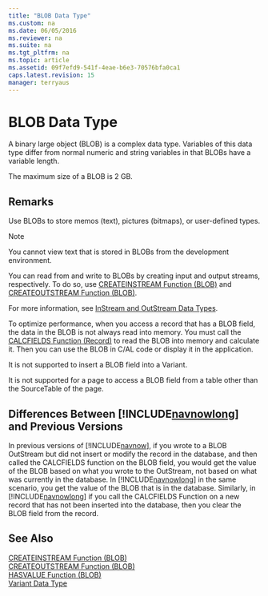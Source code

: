 ```yaml
---
title: "BLOB Data Type"
ms.custom: na
ms.date: 06/05/2016
ms.reviewer: na
ms.suite: na
ms.tgt_pltfrm: na
ms.topic: article
ms.assetid: 09f7efd9-541f-4eae-b6e3-70576bfa0ca1
caps.latest.revision: 15
manager: terryaus
---
```

# BLOB Data Type
A binary large object \(BLOB\) is a complex data type. Variables of this data type differ from normal numeric and string variables in that BLOBs have a variable length.  
  
 The maximum size of a BLOB is 2 GB.  
  
## Remarks  
 Use BLOBs to store memos \(text\), pictures \(bitmaps\), or user\-defined types.  
  
> [!NOTE]  
>  You cannot view text that is stored in BLOBs from the development environment.  
  
 You can read from and write to BLOBs by creating input and output streams, respectively. To do so, use [CREATEINSTREAM Function \(BLOB\)](CREATEINSTREAM-Function--BLOB-.md) and [CREATEOUTSTREAM Function \(BLOB\)](CREATEOUTSTREAM-Function--BLOB-.md).  
  
 For more information, see [InStream and OutStream Data Types](InStream-and-OutStream-Data-Types.md).  
  
 To optimize performance, when you access a record that has a BLOB field, the data in the BLOB is not always read into memory. You must call the [CALCFIELDS Function \(Record\)](CALCFIELDS-Function--Record-.md) to read the BLOB into memory and calculate it. Then you can use the BLOB in C\/AL code or display it in the application.  
  
 It is not supported to insert a BLOB field into a Variant.  
  
 It is not supported for a page to access a BLOB field from a table other than the SourceTable of the page.  
  
## Differences Between [!INCLUDE[navnowlong](includes/navnowlong_md.md)] and Previous Versions  
 In previous versions of [!INCLUDE[navnow](includes/navnow_md.md)], if you wrote to a BLOB OutStream but did not insert or modify the record in the database, and then called the CALCFIELDS function on the BLOB field, you would get the value of the BLOB based on what you wrote to the OutStream, not based on what was currently in the database. In [!INCLUDE[navnowlong](includes/navnowlong_md.md)] in the same scenario, you get the value of the BLOB that is in the database. Similarly, in [!INCLUDE[navnowlong](includes/navnowlong_md.md)] if you call the CALCFIELDS Function on a new record that has not been inserted into the database, then you clear the BLOB field from the record.  
  
## See Also  
 [CREATEINSTREAM Function \(BLOB\)](CREATEINSTREAM-Function--BLOB-.md)   
 [CREATEOUTSTREAM Function \(BLOB\)](CREATEOUTSTREAM-Function--BLOB-.md)   
 [HASVALUE Function \(BLOB\)](HASVALUE-Function--BLOB-.md)   
 [Variant Data Type](Variant-Data-Type.md)